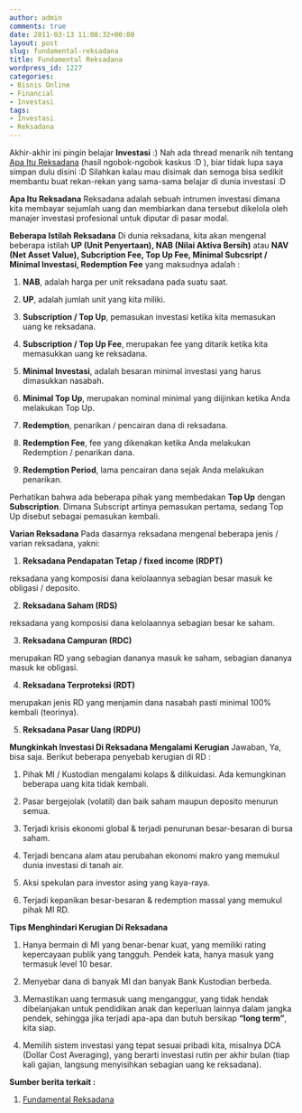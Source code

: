 ```yaml
---
author: admin
comments: true
date: 2011-03-13 11:08:32+00:00
layout: post
slug: fundamental-reksadana
title: Fundamental Reksadana
wordpress_id: 1227
categories:
- Bisnis Online
- Financial
- Investasi
tags:
- Investasi
- Reksadana
---
```


Akhir-akhir ini pingin belajar **Investasi** :) Nah ada thread menarik nih tentang [Apa Itu Reksadana](http://martinusadyh.web.id/2011/03/13/fundamental-reksadana/)  (hasil ngobok-ngobok kaskus :D ), biar tidak lupa saya simpan dulu disini :D Silahkan kalau mau disimak dan semoga bisa sedikit membantu buat rekan-rekan yang sama-sama belajar di dunia investasi :D

**Apa Itu Reksadana**
Reksadana adalah sebuah intrumen investasi dimana kita membayar sejumlah uang dan membiarkan dana tersebut dikelola oleh manajer investasi profesional untuk diputar di pasar modal.

**Beberapa Istilah Reksadana**
Di dunia reksadana, kita akan mengenal beberapa istilah **UP (Unit Penyertaan), NAB (Nilai Aktiva Bersih)** atau **NAV (Net Asset Value), Subcription Fee, Top Up Fee, Minimal Subcsript / Minimal Investasi, Redemption Fee** yang maksudnya adalah :




  1. **NAB**, adalah harga per unit reksadana pada suatu saat.


  2. **UP**, adalah jumlah unit yang kita miliki.


  3. **Subscription / Top Up**, pemasukan investasi ketika kita memasukan uang ke reksadana.


  4. **Subscription / Top Up Fee**, merupakan fee yang ditarik ketika kita memasukkan uang ke reksadana.


  5. **Minimal Investasi**, adalah besaran minimal investasi yang harus dimasukkan nasabah.


  6. **Minimal Top Up**, merupakan nominal minimal yang diijinkan ketika Anda melakukan Top Up.


  7. **Redemption**, penarikan / pencairan dana di reksadana.


  8. **Redemption Fee**, fee yang dikenakan ketika Anda melakukan Redemption / penarikan dana.


  9. **Redemption Period**, lama pencairan dana sejak Anda melakukan penarikan.




> 
Perhatikan bahwa ada beberapa pihak yang membedakan **Top Up** dengan **Subscription**. Dimana Subscript artinya pemasukan pertama, sedang Top Up disebut sebagai pemasukan kembali.



<!-- more -->
**Varian Reksadana**
Pada dasarnya reksadana mengenal beberapa jenis / varian reksadana, yakni:




  1. **Reksadana Pendapatan Tetap / fixed income (RDPT)**  

reksadana yang komposisi dana kelolaannya sebagian besar masuk ke obligasi / deposito.



  2. **Reksadana Saham (RDS)**  

reksadana yang komposisi dana kelolaannya sebagian besar ke saham.



  3. **Reksadana Campuran (RDC)**  

merupakan RD yang sebagian dananya masuk ke saham, sebagian dananya masuk ke obligasi.



  4. **Reksadana Terproteksi (RDT)**  

merupakan jenis RD yang menjamin dana nasabah pasti minimal 100% kembali (teorinya).



  5. **Reksadana Pasar Uang (RDPU)**  





**Mungkinkah Investasi Di Reksadana Mengalami Kerugian**
Jawaban, Ya, bisa saja. Berikut beberapa penyebab kerugian di RD :




  1. Pihak MI / Kustodian mengalami kolaps & dilikuidasi. Ada kemungkinan beberapa uang kita tidak kembali.


  2. Pasar bergejolak (volatil) dan baik saham maupun deposito menurun semua.


  3. Terjadi krisis ekonomi global & terjadi penurunan besar-besaran di bursa saham.


  4. Terjadi bencana alam atau perubahan ekonomi makro yang memukul dunia investasi di tanah air.


  5. Aksi spekulan para investor asing yang kaya-raya.


  6. Terjadi kepanikan besar-besaran & redemption massal yang memukul pihak MI RD.



**Tips Menghindari Kerugian Di Reksadana**




  1. Hanya bermain di MI yang benar-benar kuat, yang memiliki rating kepercayaan publik yang tangguh. Pendek kata, hanya masuk yang termasuk level 10 besar.


  2. Menyebar dana di banyak MI dan banyak Bank Kustodian berbeda.


  3. Memastikan uang termasuk uang menganggur, yang tidak hendak dibelanjakan untuk pendidikan anak dan keperluan lainnya dalam jangka pendek, sehingga jika terjadi apa-apa dan butuh bersikap **“long term”**, kita siap.


  4. Memilih sistem investasi yang tepat sesuai pribadi kita, misalnya DCA (Dollar Cost Averaging), yang berarti investasi rutin per akhir bulan (tiap kali gajian, langsung menyisihkan sebagian uang ke reksadana).



  

**Sumber berita terkait :**




  1. [Fundamental Reksadana](http://www.kaskus.us/showthread.php?t=5128677)


